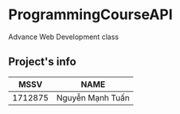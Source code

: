 # ProgrammingCourseAPI

Advance Web Development class

## Project's info

| MSSV    | NAME             |
| ------- | ---------------- |
| 1712875 | Nguyễn Mạnh Tuấn |
